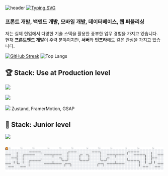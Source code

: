 ![header](https://capsule-render.vercel.app/api?type=waving&color=35ba78&text=&animation=twinkling&height=80)
[![Typing SVG](https://readme-typing-svg.demolab.com?font=Alkatra&weight=500&size=45&duration=3500&pause=3&color=35ba78&center=false&vCenter=false&multiline=true&repeat=true&width=1000&height=100&lines=👋+Hey+there,+I'm+Full-Stack+Marmot)](https://git.io/typing-svg)

### 프론트 개발, 백엔드 개발, 모바일 개발, 데이터베이스, 웹 퍼블리싱

저는 실제 현업에서 다양한 기술 스택을 활용한 풍부한 업무 경험을 가지고 있습니다.  
현재 **프론트엔드 개발**이 주력 분야이지만, **서버**와 **인프라**에도 깊은 관심을 가지고 있습니다.

[![GitHub Streak](https://streak-stats.demolab.com?user=HappyMarmot123&theme=vue-dark&border_radius=10&locale=ko)](https://git.io/streak-stats)
![Top Langs](https://github-readme-stats.vercel.app/api/top-langs/?username=HappyMarmot123&layout=compact&theme=vue-dark)

## 🏆 Stack: Use at Production level

<p align="left">
  <a href="https://skillicons.dev">
    <img src="https://skillicons.dev/icons?i=nextjs,react,jest,tailwind,sass,redux,ts,jquery" />
  </a>
</p>
<p align="left">
  <a href="https://skillicons.dev">
    <img src="https://skillicons.dev/icons?i=mongodb,mysql,supabase,prisma,nodejs,java,spring" />
  </a>
</p>

<img src="https://img.shields.io/badge/React Native-61DAFB?style=flat-square&logo=React&logoColor=black"/> 
Zustand, FramerMotion, GSAP

    
## 🌱 Stack: Junior level

<p align="left">
  <a href="https://skillicons.dev/icons?i=css">
    <img src="https://skillicons.dev/icons?i=flutter,vue,php,aws,docker,figma,firebase" />
  </a>
</p>

###

<picture>
  <source media="(prefers-color-scheme: dark)" srcset="https://raw.githubusercontent.com/HappyMarmot123/HappyMarmot123/output/pacman-contribution-graph-dark.svg">
  <source media="(prefers-color-scheme: light)" srcset="https://raw.githubusercontent.com/HappyMarmot123/HappyMarmot123/output/pacman-contribution-graph.svg">
  <img alt="pacman contribution graph" src="https://raw.githubusercontent.com/HappyMarmot123/HappyMarmot123/output/pacman-contribution-graph.svg">
</picture>

###
